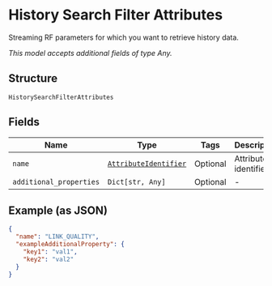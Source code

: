 
# History Search Filter Attributes

Streaming RF parameters for which you want to retrieve history data.

*This model accepts additional fields of type Any.*

## Structure

`HistorySearchFilterAttributes`

## Fields

| Name | Type | Tags | Description |
|  --- | --- | --- | --- |
| `name` | [`AttributeIdentifier`](../../doc/models/attribute-identifier.md) | Optional | Attribute identifier. |
| `additional_properties` | `Dict[str, Any]` | Optional | - |

## Example (as JSON)

```json
{
  "name": "LINK_QUALITY",
  "exampleAdditionalProperty": {
    "key1": "val1",
    "key2": "val2"
  }
}
```


